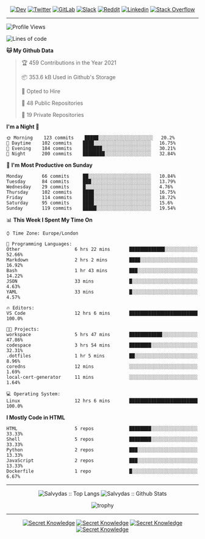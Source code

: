 <div align="center">
  
[![Dev](https://img.shields.io/badge/-DEV-222222?style=flat-square&logo=dev.to&logoColor=white&link=https://dev.to/sso/)](https://dev.to/sso/)
[![Twitter](https://img.shields.io/badge/-Twitter-222222?style=flat-square&logo=twitter&logoColor=white&link=https://twitter.com/digital_wizz/)](https://twitter.com/digital_wizz/)
[![GitLab](https://img.shields.io/badge/-GitLab-222222?style=flat-square&logo=GitLab&logoColor=white&link=https://gitlab.com/ss-o/)](https://gitlab.com/ss-o/)
[![Slack](https://img.shields.io/badge/-Slack-222222?style=flat-square&logo=Slack&logoColor=white&link=https://digital-teams.slack.com/)](https://digital-teams.slack.com/)
[![Reddit](https://img.shields.io/badge/-Reddit-222222?style=flat-square&logo=Reddit&logoColor=white&link=https://https://www.reddit.com/user/ss-o/)](https://www.reddit.com/user/ss-o/)
[![Linkedin](https://img.shields.io/badge/-LinkedIn-222222?style=flat-square&logo=Linkedin&logoColor=white&link=https://www.linkedin.com/in/digital-clouds/)](https://www.linkedin.com/in/digital-clouds/)
[![Stack Overflow](https://img.shields.io/badge/-Stack%20Overflow-222222?style=flat-square&logo=stack-overflow&logoColor=white&link=https://stackoverflow.com/users/13893752/salvydas-lukosius)](https://stackoverflow.com/users/13893752/salvydas-lukosius)

</div>

---

<!--START_SECTION:waka-->
![Profile Views](http://img.shields.io/badge/Profile%20Views-177-blue)

![Lines of code](https://img.shields.io/badge/From%20Hello%20World%20I%27ve%20Written-999241%20lines%20of%20code-blue)

**🐱 My Github Data** 

> 🏆 459 Contributions in the Year 2021
 > 
> 📦 353.6 kB Used in Github's Storage 
 > 
> 💼 Opted to Hire
 > 
> 📜 48 Public Repositories 
 > 
> 🔑 19 Private Repositories  
 > 
**I'm a Night 🦉** 

```text
🌞 Morning    123 commits    █████░░░░░░░░░░░░░░░░░░░░   20.2% 
🌆 Daytime    102 commits    ████░░░░░░░░░░░░░░░░░░░░░   16.75% 
🌃 Evening    184 commits    ███████░░░░░░░░░░░░░░░░░░   30.21% 
🌙 Night      200 commits    ████████░░░░░░░░░░░░░░░░░   32.84%

```
📅 **I'm Most Productive on Sunday** 

```text
Monday       66 commits     ██░░░░░░░░░░░░░░░░░░░░░░░   10.84% 
Tuesday      84 commits     ███░░░░░░░░░░░░░░░░░░░░░░   13.79% 
Wednesday    29 commits     █░░░░░░░░░░░░░░░░░░░░░░░░   4.76% 
Thursday     102 commits    ████░░░░░░░░░░░░░░░░░░░░░   16.75% 
Friday       114 commits    ████░░░░░░░░░░░░░░░░░░░░░   18.72% 
Saturday     95 commits     ████░░░░░░░░░░░░░░░░░░░░░   15.6% 
Sunday       119 commits    █████░░░░░░░░░░░░░░░░░░░░   19.54%

```


📊 **This Week I Spent My Time On** 

```text
⌚︎ Time Zone: Europe/London

💬 Programming Languages: 
Other                    6 hrs 22 mins       █████████████░░░░░░░░░░░░   52.66% 
Markdown                 2 hrs 2 mins        ████░░░░░░░░░░░░░░░░░░░░░   16.92% 
Bash                     1 hr 43 mins        ███░░░░░░░░░░░░░░░░░░░░░░   14.22% 
JSON                     33 mins             █░░░░░░░░░░░░░░░░░░░░░░░░   4.63% 
YAML                     33 mins             █░░░░░░░░░░░░░░░░░░░░░░░░   4.57%

🔥 Editors: 
VS Code                  12 hrs 6 mins       █████████████████████████   100.0%

🐱‍💻 Projects: 
workspace                5 hrs 47 mins       ████████████░░░░░░░░░░░░░   47.86% 
codespace                3 hrs 54 mins       ████████░░░░░░░░░░░░░░░░░   32.31% 
.dotfiles                1 hr 5 mins         ██░░░░░░░░░░░░░░░░░░░░░░░   8.96% 
coredns                  12 mins             ░░░░░░░░░░░░░░░░░░░░░░░░░   1.69% 
local-cert-generator     11 mins             ░░░░░░░░░░░░░░░░░░░░░░░░░   1.64%

💻 Operating System: 
Linux                    12 hrs 6 mins       █████████████████████████   100.0%

```

**I Mostly Code in HTML** 

```text
HTML                     5 repos             ████████░░░░░░░░░░░░░░░░░   33.33% 
Shell                    5 repos             ████████░░░░░░░░░░░░░░░░░   33.33% 
Python                   2 repos             ███░░░░░░░░░░░░░░░░░░░░░░   13.33% 
JavaScript               2 repos             ███░░░░░░░░░░░░░░░░░░░░░░   13.33% 
Dockerfile               1 repo              █░░░░░░░░░░░░░░░░░░░░░░░░   6.67%

```



<!--END_SECTION:waka-->

---

<div align=center>

![Salvydas :: Top Langs](https://github-readme-stats.vercel.app/api/top-langs/?username=ss-o&langs_count=8&card_width=300&theme=blue-green&layout=compact)
![Salvydas :: Github Stats](https://github-readme-stats.vercel.app/api?username=ss-o&theme=blue-green&layout=compact&no-frame=true)
 
![trophy](https://github-profile-trophy.vercel.app/?username=ss-o&theme=darkhub&rank=SSS,SS,S,AAA,AA,A,B,C&no-frame=true)

---


[![Secret Knowledge](https://github-readme-stats.vercel.app/api/pin/?username=github&repo=government.github.com&card_width=150&theme=blue-green&layout=compact)](https://github.com/github/government.github.com)
[![Secret Knowledge](https://github-readme-stats.vercel.app/api/pin/?username=ss-o&repo=the-book-of-secret-knowledge&card_width=150&theme=blue-green&layout=compact)](https://github.com/ss-o/the-book-of-secret-knowledge)
[![Secret Knowledge](https://github-readme-stats.vercel.app/api/pin/?username=digital-clouds&repo=awesome-machine-learning&card_width=150&theme=blue-green)](https://github.com/digital-clouds/awesome-machine-learning)
[![Secret Knowledge](https://github-readme-stats.vercel.app/api/pin/?username=security-io&repo=shodan-eye&card_width=150&theme=blue-green)](https://github.com/security-io/shodan-eye)

</div>
